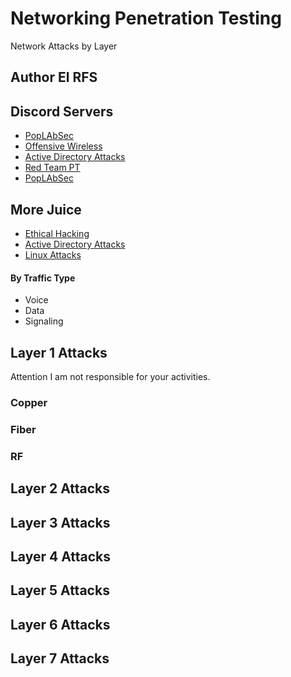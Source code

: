 # Networking Penetration Testing
Network Attacks by Layer

## Author El RFS




## Discord Servers

- [PopLAbSec](https://discord.gg/Zmgr8rWMmu)
- [Offensive Wireless](https://discord.gg/sEXM6W95gV)
- [Active Directory Attacks](https://discord.gg/VPquyDE3JY)
- [Red Team PT]()
- [PopLAbSec]()

## More Juice
- [Ethical Hacking](https://rfs.popdocs.net/)
- [Active Directory Attacks](https://ad.popdocs.net/)
- [Linux Attacks]()


#### By Traffic Type
- Voice
- Data
- Signaling

## Layer 1 Attacks
Attention I am not responsible for your activities.
### Copper
### Fiber
### RF


## Layer 2 Attacks


## Layer 3 Attacks



## Layer 4 Attacks


## Layer 5 Attacks

## Layer 6 Attacks


## Layer 7 Attacks